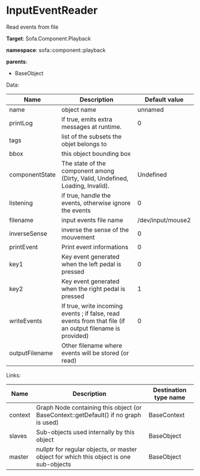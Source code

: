 # InputEventReader

Read events from file


__Target__: Sofa.Component.Playback

__namespace__: sofa::component::playback

__parents__:

- BaseObject

Data: 

<table>
    <thead>
        <tr>
            <th>Name</th>
            <th>Description</th>
            <th>Default value</th>
        </tr>
    </thead>
    <tbody>
	<tr>
		<td>name</td>
		<td>
object name
		</td>
		<td>unnamed</td>
	</tr>
	<tr>
		<td>printLog</td>
		<td>
if true, emits extra messages at runtime.
		</td>
		<td>0</td>
	</tr>
	<tr>
		<td>tags</td>
		<td>
list of the subsets the objet belongs to
		</td>
		<td></td>
	</tr>
	<tr>
		<td>bbox</td>
		<td>
this object bounding box
		</td>
		<td></td>
	</tr>
	<tr>
		<td>componentState</td>
		<td>
The state of the component among (Dirty, Valid, Undefined, Loading, Invalid).
		</td>
		<td>Undefined</td>
	</tr>
	<tr>
		<td>listening</td>
		<td>
if true, handle the events, otherwise ignore the events
		</td>
		<td>0</td>
	</tr>
	<tr>
		<td>filename</td>
		<td>
input events file name
		</td>
		<td>/dev/input/mouse2</td>
	</tr>
	<tr>
		<td>inverseSense</td>
		<td>
inverse the sense of the mouvement
		</td>
		<td>0</td>
	</tr>
	<tr>
		<td>printEvent</td>
		<td>
Print event informations
		</td>
		<td>0</td>
	</tr>
	<tr>
		<td>key1</td>
		<td>
Key event generated when the left pedal is pressed
		</td>
		<td>0</td>
	</tr>
	<tr>
		<td>key2</td>
		<td>
Key event generated when the right pedal is pressed
		</td>
		<td>1</td>
	</tr>
	<tr>
		<td>writeEvents</td>
		<td>
If true, write incoming events ; if false, read events from that file (if an output filename is provided)
		</td>
		<td>0</td>
	</tr>
	<tr>
		<td>outputFilename</td>
		<td>
Other filename where events will be stored (or read)
		</td>
		<td></td>
	</tr>

</tbody>
</table>

Links: 


| Name | Description | Destination type name |
| ---- | ----------- | --------------------- |
|context|Graph Node containing this object (or BaseContext::getDefault() if no graph is used)|BaseContext|
|slaves|Sub-objects used internally by this object|BaseObject|
|master|nullptr for regular objects, or master object for which this object is one sub-objects|BaseObject|

